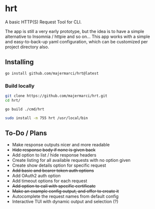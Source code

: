 # hrt

A basic HTTP(S) Request Tool for CLI.

The app is still a very early prototype, but the idea is to have a simple alternative to Insomnia / httpie and so on...
This app works with a simple and easy-to-back-up yaml configuration, which can be customized per project directory also.

## Installing

```bash
go install github.com/majermarci/hrt@latest
```

### Build locally

```bash
git clone https://github.com/majermarci/hrt.git
cd hrt/

go build ./cmd/hrt

sudo install -m 755 hrt /usr/local/bin
```

## To-Do / Plans

- Make response outputs nicer and more readable
- ~~Hide response body if none is given back~~
- Add option to list / hide response headers
- Create listing for all available requests with no option given
- Create show details option for specific request
- ~~Add basic and bearer token auth options~~
- Add OAuth2 auth option
- Add timeout options for each request
- ~~Add option to call with specific certificate~~
- ~~Make an example config output, and offer to create it~~
- Autocomplete the request names from default config
- Interactive TUI with dynamic output and selection (?)
